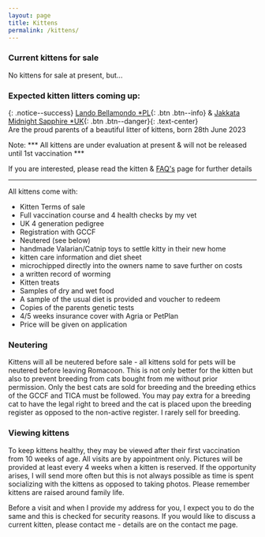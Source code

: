 ```yaml
---
layout: page
title: Kittens
permalink: /kittens/
---
```

### Current kittens for sale

No kittens for sale at present, but...

### Expected kitten litters coming up:

{: .notice--success}
[Lando Bellamondo *PL](){: .btn .btn--info}
&amp;
[Jakkata Midnight Sapphire *UK](){: .btn .btn--danger}{: .text-center} <br/>
Are the proud parents of a beautiful litter of kittens, born 28th June 2023

Note: *** All kittens are under evaluation at present &amp; will not be released until 1st vaccination ***

If you are interested, please read the kitten &amp; [FAQ's](/faqs/) page for further details
<hr/>
All kittens come with:
<ul>
	<li><i class="fa-solid fa-check" style="color: #00ff00;"></i> Kitten Terms of sale</li>
	<li><i class="fa-solid fa-check" style="color: #00ff00;"></i> Full vaccination course and 4 health checks by my vet</li>
	<li><i class="fa-solid fa-check" style="color: #00ff00;"></i> UK 4 generation pedigree</li>
	<li><i class="fa-solid fa-check" style="color: #00ff00;"></i> Registration with GCCF</li>
	<li><i class="fa-solid fa-check" style="color: #00ff00;"></i> Neutered (see below)</li>
	<li><i class="fa-solid fa-check" style="color: #00ff00;"></i> handmade Valarian/Catnip toys to settle kitty in their new home</li>
	<li><i class="fa-solid fa-check" style="color: #00ff00;"></i> kitten care information and diet sheet</li>
	<li><i class="fa-solid fa-check" style="color: #00ff00;"></i> microchipped directly into the owners name to save further on costs</li>
	<li><i class="fa-solid fa-check" style="color: #00ff00;"></i> a written record of worming</li>
	<li><i class="fa-solid fa-check" style="color: #00ff00;"></i> Kitten treats</li>
	<li><i class="fa-solid fa-check" style="color: #00ff00;"></i> Samples of dry and wet food</li>
	<li><i class="fa-solid fa-check" style="color: #00ff00;"></i> A sample of the usual diet is provided and voucher to redeem</li>
	<li><i class="fa-solid fa-check" style="color: #00ff00;"></i> Copies of the parents genetic tests</li>
	<li><i class="fa-solid fa-check" style="color: #00ff00;"></i> 4/5 weeks insurance cover with Agria or PetPlan</li>
	<li><i class="fa-solid fa-check" style="color: #00ff00;"></i> Price will be given on application</li>
</ul>

### Neutering

Kittens will all be neutered before sale - all kittens sold for pets will be neutered before leaving Romacoon.
This is not only better for the kitten but also to prevent breeding from cats bought from me without prior 
permission. Only the best cats are sold for breeding and the breeding ethics of the GCCF and TICA must be followed. 
You may pay extra for a breeding cat to have the legal right to breed and the cat is placed upon the breeding 
register as opposed to the non-active register. I rarely sell for breeding.

### Viewing kittens

To keep kittens healthy, they may be viewed after their first vaccination from 10 weeks of age. 
All visits are by appointment only. Pictures will be provided at least every 4 weeks when a kitten is reserved. 
If the opportunity arises, I will send more often but this is not always possible as time is spent socializing 
with the kittens as opposed to taking photos. Please remember kittens are raised around family life.

Before a visit and when I provide my address for you, I expect you to do the same and this is checked for 
security reasons. If you would like to discuss a current kitten, please contact me - details are on the contact 
me page.